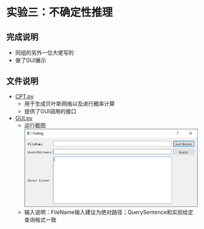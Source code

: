 # 实验三：不确定性推理
## 完成说明
- 同组的另外一位大佬写的
- 做了GUI展示
## 文件说明
- [CPT.py](CPT.py)
    - 用于生成贝叶斯网络以及进行概率计算
    - 提供了GUI调用的接口
- [GUI.py](GUI.py)
    - 运行截图![运行截图](gui_capture.png)
    - 输入说明：FileName输入建议为绝对路径；QuerySentence和实验给定查询格式一致